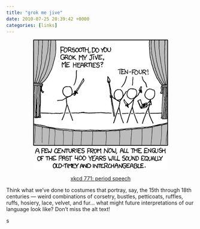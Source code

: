```yaml
---
title: "grok me jive"
date: 2010-07-25 20:39:42 +0000
categories: [links]
---
```

<p style="text-align: center;"><img style="display: block; margin-left: auto; margin-right: auto;" title="period_speech.png" src="/assets/img/e810a619ee.png" alt="Period speech" width="360" height="349" border="0" /></p>
<p style="text-align: center;"><a href="https://xkcd.com/771/">xkcd 771: period speech</a></p>
<p>Think what we’ve done to costumes that portray, say, the 15th through 18th centuries — weird combinations of corsetry, bustles, petticoats, ruffles, ruffs, hosiery, lace, velvet, and fur… what might future interpretations of our language look like? Don’t miss the alt text!</p>s